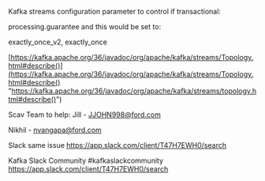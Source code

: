 
Kafka streams configuration parameter to control if transactional:

processing.guarantee and this would be set to:

exactly_once_v2, exactly_once

[https://kafka.apache.org/36/javadoc/org/apache/kafka/streams/Topology.html#describe()](https://kafka.apache.org/36/javadoc/org/apache/kafka/streams/Topology.html#describe() "https://kafka.apache.org/36/javadoc/org/apache/kafka/streams/topology.html#describe()")

Scav Team to help:
Jill - [JJOHN998@ford.com](mailto:JJOHN998@ford.com "mailto:jjohn998@ford.com")

Nikhil - [nvangapa@ford.com](mailto:nvangapa@ford.com "mailto:nvangapa@ford.com")


Slack same issue
https://app.slack.com/client/T47H7EWH0/search


Kafka Slack Community
#kafkaslackcommunity
https://app.slack.com/client/T47H7EWH0/search

